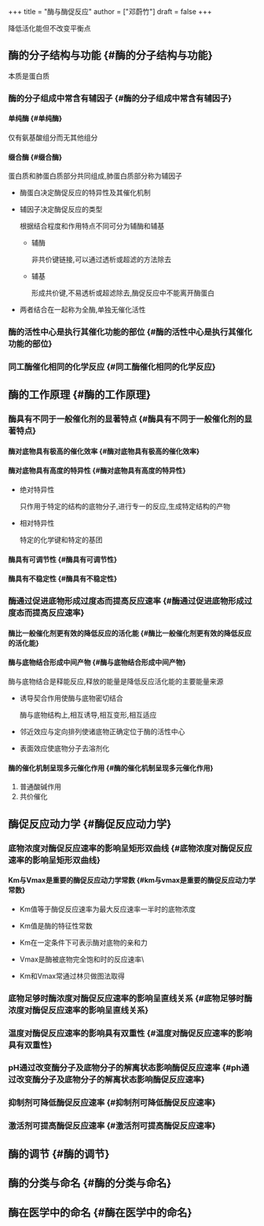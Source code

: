 +++
title = "酶与酶促反应"
author = ["邓蔚竹"]
draft = false
+++

降低活化能但不改变平衡点


## 酶的分子结构与功能 {#酶的分子结构与功能}

本质是蛋白质


### 酶的分子组成中常含有辅因子 {#酶的分子组成中常含有辅因子}


#### 单纯酶 {#单纯酶}

仅有氨基酸组分而无其他组分


#### 缀合酶 {#缀合酶}

蛋白质和肺蛋白质部分共同组成,肺蛋白质部分称为辅因子

<!--list-separator-->

-  酶蛋白决定酶促反应的特异性及其催化机制

<!--list-separator-->

-  辅因子决定酶促反应的类型

    根据结合程度和作用特点不同可分为辅酶和辅基

    <!--list-separator-->

    -  辅酶

        非共价键链接,可以通过透析或超滤的方法除去

    <!--list-separator-->

    -  辅基

        形成共价键,不易透析或超滤除去,酶促反应中不能离开酶蛋白

<!--list-separator-->

-  两者结合在一起称为全酶,单独无催化活性


### 酶的活性中心是执行其催化功能的部位 {#酶的活性中心是执行其催化功能的部位}


### 同工酶催化相同的化学反应 {#同工酶催化相同的化学反应}


## 酶的工作原理 {#酶的工作原理}


### 酶具有不同于一般催化剂的显著特点 {#酶具有不同于一般催化剂的显著特点}


#### 酶对底物具有极高的催化效率 {#酶对底物具有极高的催化效率}


#### 酶对底物具有高度的特异性 {#酶对底物具有高度的特异性}

<!--list-separator-->

-  绝对特异性

    只作用于特定的结构的底物分子,进行专一的反应,生成特定结构的产物

<!--list-separator-->

-  相对特异性

    特定的化学键和特定的基团


#### 酶具有可调节性 {#酶具有可调节性}


#### 酶具有不稳定性 {#酶具有不稳定性}


### 酶通过促进底物形成过度态而提高反应速率 {#酶通过促进底物形成过度态而提高反应速率}


#### 酶比一般催化剂更有效的降低反应的活化能 {#酶比一般催化剂更有效的降低反应的活化能}


#### 酶与底物结合形成中间产物 {#酶与底物结合形成中间产物}

酶与底物结合是释能反应,释放的能量是降低反应活化能的主要能量来源

<!--list-separator-->

-  诱导契合作用使酶与底物密切结合

    酶与底物结构上,相互诱导,相互变形,相互适应

<!--list-separator-->

-  邻近效应与定向排列使诸底物正确定位于酶的活性中心

<!--list-separator-->

-  表面效应使底物分子去溶剂化


#### 酶的催化机制呈现多元催化作用 {#酶的催化机制呈现多元催化作用}

1.  普通酸碱作用
2.  共价催化


## 酶促反应动力学 {#酶促反应动力学}


### 底物浓度对酶促反应速率的影响呈矩形双曲线 {#底物浓度对酶促反应速率的影响呈矩形双曲线}


#### Km与Vmax是重要的酶促反应动力学常数 {#km与vmax是重要的酶促反应动力学常数}

<!--list-separator-->

-  Km值等于酶促反应速率为最大反应速率一半时的底物浓度

<!--list-separator-->

-  Km值是酶的特征性常数

<!--list-separator-->

-  Km在一定条件下可表示酶对底物的亲和力

<!--list-separator-->

-  Vmax是酶被底物完全饱和时的反应速率\\

<!--list-separator-->

-  Km和Vmax常通过林贝做图法取得


### 底物足够时酶浓度对酶促反应速率的影响呈直线关系 {#底物足够时酶浓度对酶促反应速率的影响呈直线关系}


### 温度对酶促反应速率的影响具有双重性 {#温度对酶促反应速率的影响具有双重性}


### pH通过改变酶分子及底物分子的解离状态影响酶促反应速率 {#ph通过改变酶分子及底物分子的解离状态影响酶促反应速率}


### 抑制剂可降低酶促反应速率 {#抑制剂可降低酶促反应速率}


### 激活剂可提高酶促反应速率 {#激活剂可提高酶促反应速率}


## 酶的调节 {#酶的调节}


## 酶的分类与命名 {#酶的分类与命名}


## 酶在医学中的命名 {#酶在医学中的命名}